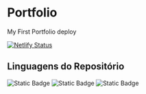 # Portfolio
 
 My First Portfolio deploy

[![Netlify Status](https://api.netlify.com/api/v1/badges/9b610e0c-9667-42e1-b80e-687fc8fa9c5e/deploy-status)](https://app.netlify.com/sites/kevinteixeira/deploys)

## Linguagens do Repositório

<img alt="Static Badge" src="https://img.shields.io/badge/--_?style=for-the-badge&label=HTML&labelColor=%23e34c26&color=%2300000000"><!-- -->
<img alt="Static Badge" src="https://img.shields.io/badge/--_?style=for-the-badge&label=CSS&labelColor=%23563D7C&color=%2300000000"><!-- -->
<img alt="Static Badge" src="https://img.shields.io/badge/--_?style=for-the-badge&label=JavaScript&labelColor=%23F1E05A&color=%2300000000"><!-- -->
